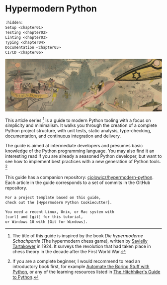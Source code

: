 # Hypermodern Python

```{toctree}
:hidden:
Setup <chapter01>
Testing <chapter02>
Linting <chapter03>
Typing <chapter04>
Documentation <chapter05>
CI/CD <chapter06>
```

![opera04]

This article series [^*] is a guide to modern Python tooling
with a focus on simplicity and minimalism.
It walks you through the creation of a complete Python project structure,
with unit tests, static analysis, type-checking, documentation, and continuous integration and delivery.

The guide is aimed at intermediate developers
and presumes basic knowledge of the Python programming language.
You may also find it an interesting read if you are already a seasoned Python developer,
but want to see how to implement best practices with a new generation of Python tools. [^+]

This guide has a companion repository: [cjolowicz/hypermodern-python].
Each article in the guide corresponds to a set of commits in the GitHub repository.

```{tip}
For a project template based on this guide,
check out the [Hypermodern Python Cookiecutter].
```

```{admonition} Requirements
You need a recent Linux, Unix, or Mac system with
[curl] and [git] for this tutorial,
or Windows 10 with [Git for Windows].
```

[^*]: The title of this guide is inspired by the book
*Die hypermoderne Schachpartie* (The hypermodern chess game),
written by [Savielly Tartakower] in 1924.
It surveys the revolution that had taken place in chess theory in the decade after the First World War.

[^+]: If you are a complete beginner,
I would recommend to read an introductory book first,
for example [Automate the Boring Stuff with Python],
or any of the learning resources listed in [The Hitchhiker's Guide to Python].

[opera04]: images/hypermodern-python-01/opera_crop04.jpg
[bash]: https://www.gnu.org/software/bash/
[curl]: https://curl.haxx.se
[git]: https://www.git-scm.com
[Git for Windows]: https://gitforwindows.org/
[Savielly Tartakower]: https://en.wikipedia.org/wiki/Savielly_Tartakower
[Automate the Boring Stuff with Python]: https://automatetheboringstuff.com/
[The Hitchhiker's Guide to Python]: https://docs.python-guide.org/intro/learning/
[cjolowicz/hypermodern-python]: https://github.com/cjolowicz/hypermodern-python
[Hypermodern Python Cookiecutter]: https://cookiecutter-hypermodern-python.readthedocs.io/
